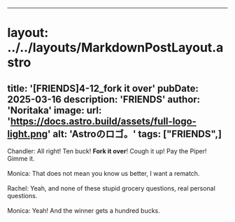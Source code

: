 
---
# layout: ../../layouts/MarkdownPostLayout.astro
title: '[FRIENDS]4-12_fork it over'
pubDate: 2025-03-16
description: 'FRIENDS'
author: 'Noritaka'
image:
    url: 'https://docs.astro.build/assets/full-logo-light.png'
    alt: 'Astroのロゴ。'
tags: ["FRIENDS",]
---

Chandler: All right! Ten buck! **Fork it over**! Cough it up! Pay the Piper! Gimme it.<br>
<br>
Monica: That does not mean you know us better, I want a rematch.<br>
<br>
Rachel: Yeah, and none of these stupid grocery questions, real personal questions.<br>
<br>
Monica: Yeah! And the winner gets a hundred bucks.<br>
<br>
